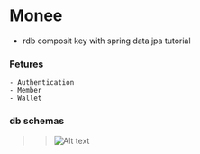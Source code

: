 # Monee
* rdb composit key with spring data jpa tutorial

### Fetures 
```
- Authentication 
- Member
- Wallet
```
### db schemas
> > ![Alt text](./document/monee_schema.png)
